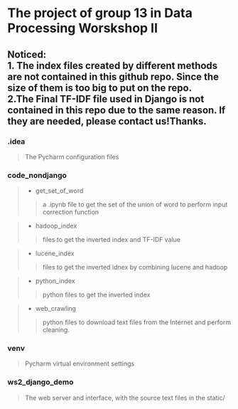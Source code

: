 # <b>The project of group 13 in Data Processing Worskshop II</b>
## Noticed: <br>1. The index files created by different methods are not contained in this github repo. Since the size of them is too big to put on the repo. <br>2.The Final TF-IDF file used in Django is not contained in this repo due to the same reason. If they are needed, please contact us!Thanks.

### .idea
> The Pycharm configuration files

### code_nondjango

> * get_set_of_word 
>> a .ipynb file to get the set of the union of word to perform input correction function

> * hadoop_index
>> files to get the inverted index and TF-IDF value

> * lucene_index
>> files to get the inverted idnex by combining lucene and hadoop

>* python_index
>> python files to get the inverted index

>* web_crawling
>> python files to download text files from the Internet and perform cleaning.

### venv
> Pycharm virtual environment settings

### ws2_django_demo
> The web server and interface, with the source text files in the static/
